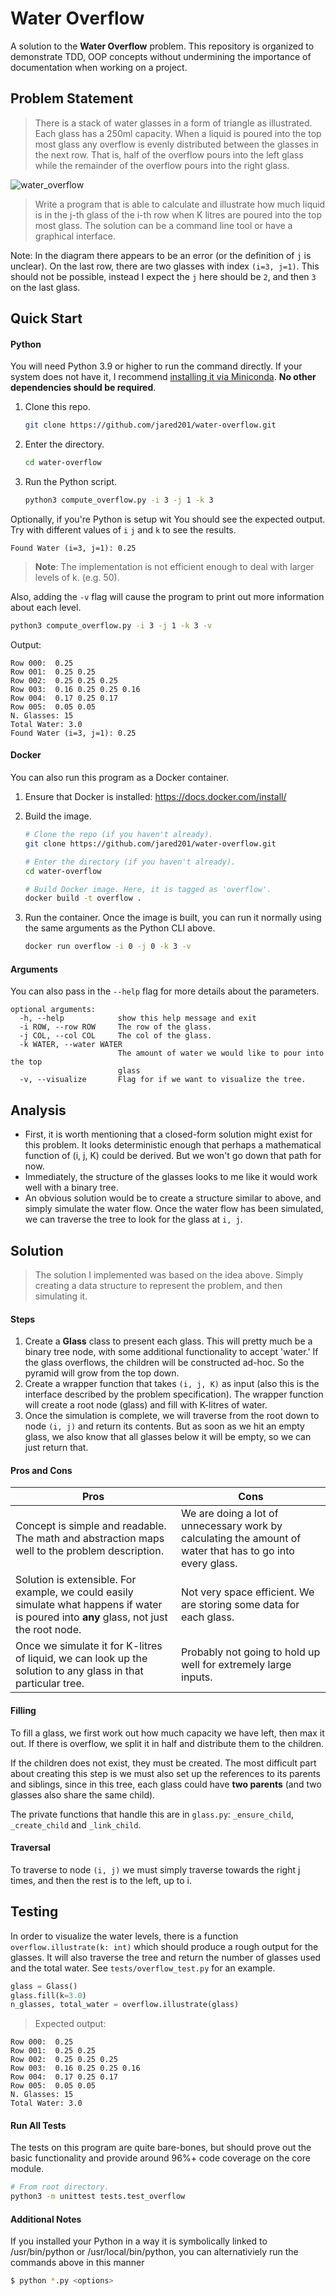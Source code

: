 # Water Overflow
A solution to the **Water Overflow** problem.  This repository is organized to demonstrate TDD, OOP concepts without undermining the importance of documentation when working on a project.
## Problem Statement

> There is a stack of water glasses in a form of triangle as illustrated. Each glass has a 250ml capacity. When a liquid is poured into the top most glass any overflow is evenly distributed between the glasses in the next row. That is, half of the overflow pours into the left glass while the remainder of the overflow pours into the right glass. 

![water_overflow](images/water_overflow.png)

> Write a program that is able to calculate and illustrate how much liquid is in the j-th glass of the i-th row when K litres are poured into the top most glass. The solution can be a command line tool or have a graphical interface.

Note: In the diagram there appears to be an error (or the definition of `j` is unclear). On the last row, there are two glasses with index `(i=3, j=1)`. This should not be possible, instead I expect the `j` here should be `2`, and then `3` on the last glass.

## Quick Start

#### Python

You will need Python 3.9 or higher to run the command directly. If your system does not have it, I recommend [installing it via Miniconda](https://docs.conda.io/en/latest/miniconda.html). **No other dependencies should be required**.

1. Clone this repo.

   ```bash
   git clone https://github.com/jared201/water-overflow.git
   ```

2. Enter the directory.

   ```bash
   cd water-overflow
   ```

3. Run the Python script.

   ```bash
   python3 compute_overflow.py -i 3 -j 1 -k 3
   ```
Optionally, if you're Python is setup wit
You should see the expected output. Try with different values of `i` `j` and `k` to see the results.

```
Found Water (i=3, j=1): 0.25
```

> **Note**: The implementation is not efficient enough to deal with larger levels of k. (e.g. 50).

Also, adding the `-v` flag will cause the program to print out more information about each level.

```bash
python3 compute_overflow.py -i 3 -j 1 -k 3 -v
```

Output:

```
Row 000:  0.25
Row 001:  0.25 0.25
Row 002:  0.25 0.25 0.25
Row 003:  0.16 0.25 0.25 0.16
Row 004:  0.17 0.25 0.17
Row 005:  0.05 0.05
N. Glasses: 15
Total Water: 3.0
Found Water (i=3, j=1): 0.25
```

#### Docker

You can also run this program as a Docker container. 

1. Ensure that Docker is installed: <https://docs.docker.com/install/>

2. Build the image.

   ```bash
   # Clone the repo (if you haven't already).
   git clone https://github.com/jared201/water-overflow.git
   
   # Enter the directory (if you haven't already).
   cd water-overflow
   
   # Build Docker image. Here, it is tagged as 'overflow'.
   docker build -t overflow .
   ```

3. Run the container. Once the image is built, you can run it normally using the same arguments as the Python CLI above.

   ```bash
   docker run overflow -i 0 -j 0 -k 3 -v
   ```

#### Arguments

You can also pass in the `--help` flag for more details about the parameters.

```
optional arguments:
  -h, --help            show this help message and exit
  -i ROW, --row ROW     The row of the glass.
  -j COL, --col COL     The col of the glass.
  -k WATER, --water WATER
                        The amount of water we would like to pour into the top
                        glass
  -v, --visualize       Flag for if we want to visualize the tree.

```

## Analysis



* First, it is worth mentioning that a closed-form solution might exist for this problem. It looks deterministic enough that perhaps a mathematical function of (i, j, K) could be derived. But we won't go down that path for now.
* Immediately, the structure of the glasses looks to me like it would work well with a binary tree.
* An obvious solution would be to create a structure similar to above, and simply simulate the water flow. Once the water flow has been simulated, we can traverse the tree to look for the glass at `i, j`.

## Solution

> The solution I implemented was based on the idea above. Simply creating a data structure to represent the problem, and then simulating it.

#### Steps

1. Create a **Glass** class to present each glass. This will pretty much be a binary tree node, with some additional functionality to accept 'water.' If the glass overflows, the children will be constructed ad-hoc. So the pyramid will grow from the top down.
2. Create a wrapper function that takes `(i, j, K)` as input (also this is the interface described by the problem specification). The wrapper function will create a root node (glass) and fill with K-litres of water.
3. Once the simulation is complete, we will traverse from the root down to node `(i, j)` and return its contents. But as soon as we hit an empty glass, we also know that all glasses below it will be empty, so we can just return that.

#### Pros and Cons

| Pros                                                         | Cons                                                         |
| ------------------------------------------------------------ | ------------------------------------------------------------ |
| Concept is simple and readable. The math and abstraction maps well to the problem description. | We are doing a lot of unnecessary work by calculating the amount of water that has to go into every glass. |
| Solution is extensible. For example, we could easily simulate what happens if water is poured  into **any** glass, not just the root node. | Not very space efficient. We are storing some data for each glass. |
| Once we simulate it for K-litres of liquid, we can look up the solution to any glass in that particular tree. | Probably not going to hold up well for extremely large inputs. |

#### Filling

To fill a glass, we first work out how much capacity we have left, then max it out. If there is overflow, we split it in half and distribute them to the children.

If the children does not exist, they must be created. The most difficult part about creating this step is we must also set up the references to its parents and siblings, since in this tree, each glass could have **two parents** (and two glasses also share the same child).

The private functions that handle this are in `glass.py`: `_ensure_child`, `_create_child` and `_link_child`.

#### Traversal

To traverse to node `(i, j)` we must simply traverse towards the right j times, and then the rest is to the left, up to i.

## Testing

In order to visualize the water levels, there is a function `overflow.illustrate(k: int)` which should produce a rough output for the glasses. It will also traverse the tree and return the number of glasses used and the total water. See `tests/overflow_test.py` for an example.

```python
glass = Glass()
glass.fill(k=3.0)
n_glasses, total_water = overflow.illustrate(glass)
```

>  Expected output:

```
Row 000:  0.25
Row 001:  0.25 0.25
Row 002:  0.25 0.25 0.25
Row 003:  0.16 0.25 0.25 0.16
Row 004:  0.17 0.25 0.17
Row 005:  0.05 0.05
N. Glasses: 15
Total Water: 3.0
```

#### Run All Tests

The tests on this program are quite bare-bones, but should prove out the basic functionality and provide around 96%+ code coverage on the core module.

```bash
# From root directory.
python3 -m unittest tests.test_overflow  
```

#### Additional Notes
If you installed your Python in a way it is symbolically linked to /usr/bin/python or /usr/local/bin/python, you can alternativiely run the commands above in this manner
```bash
$ python *.py <options> 
```